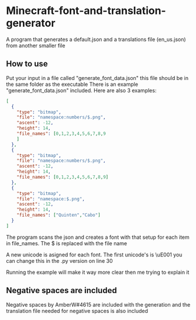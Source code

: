 # Minecraft-font-and-translation-generator
A program that generates a default.json and a translations file (en_us.json) from another smaller file

How to use
-----------------------
Put your input in a file called "generate_font_data.json" this file should be in the same folder as the executable
There is an example "generate_font_data.json" included. Here are also 3 examples:
```json
[
  {
    "type": "bitmap",
    "file": "namespace:numbers/$.png",
    "ascent": -12,
    "height": 14,
    "file_names": [0,1,2,3,4,5,6,7,8,9
    ]
  },
  {
    "type": "bitmap",
    "file": "namespace:numbers/$.png",
    "ascent": -12,
    "height": 14,
    "file_names": [0,1,2,3,4,5,6,7,8,9]
  },
  {
    "type": "bitmap",
    "file": "namespace:$.png",
    "ascent": -12,
    "height": 14,
    "file_names": ["Quinten","Cabo"]
  }
]
```
The program scans the json and creates a font with that setup for each item in file_names. 
The $ is replaced with the file name

A new unicode is asigned for each font. The first unicode's is \uE001 you can change this in the 
.py version on line 30 

Running the example will make it way more clear then me trying to explain it

Negative spaces are included
-------------------
Negative spaces by AmberW#4615 are included with the generation and the translation file needed for
negative spaces is also included

